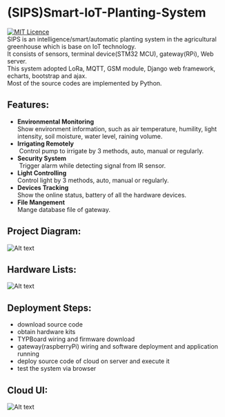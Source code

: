 # (SIPS)Smart-IoT-Planting-System
[![MIT Licence](https://badges.frapsoft.com/os/mit/mit.svg?v=103)](https://opensource.org/licenses/mit-license.php)   
SIPS is an intelligence/smart/automatic planting system in the agricultural greenhouse which is base on IoT technology.   
It consists of sensors, terminal device(STM32 MCU), gateway(RPi), Web server.   
This system adopted LoRa, MQTT, GSM module, Django web framework, echarts, bootstrap and ajax.   
Most of the source codes are implemented by Python.  

## Features:
- **Environmental Monitoring**    
  Show environment information, such as air temperature, humility, light intensity, soil moisture, water level, raining volume.
- **Irrigating Remotely**   
  Control pump to irrigate by 3 methods, auto, manual or regularly.
- **Security System**   
  Trigger alarm while detecting signal from IR sensor.
- **Light Controlling**   
  Control light by 3 methods, auto, manual or regularly.
- **Devices Tracking**   
  Show the online status, battery of all the hardware devices.
- **File Mangement**    
  Mange database file of gateway.

## Project Diagram:
![Alt text](https://github.com/Python-IoT/Smart-IoT-Planting-System/blob/master/arch/arch-diagram.png)

## Hardware Lists:
![Alt text](https://github.com/Python-IoT/Smart-IoT-Planting-System/blob/master/arch/Hardware-kit-2.jpg)

## Deployment Steps:
- download source code
- obtain hardware kits
- TYPBoard wiring and firmware download
- gateway(raspberryPi) wiring and software deployment and application running
- deploy source code of cloud on server and execute it
- test the system via browser

## Cloud UI:
![Alt text](https://github.com/Python-IoT/Smart-IoT-Planting-System/blob/master/arch/environment.png)



